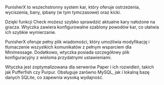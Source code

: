 PunisherX to wszechstronny system kar, który oferuje ostrzeżenia, wyciszenia, bany, ipbany (w tym tymczasowe) oraz kicki.

Dzięki funkcji Check możesz szybko sprawdzić aktualne kary nałożone na gracza. Wtyczka zawiera konfigurowalne szablony powodów kar, co ułatwia ich szybkie wymierzanie.

PunisherX oferuje pełny plik wiadomości, który umożliwia modyfikację i tłumaczenie wszystkich komunikatów z pełnym wsparciem dla Minimessage. Dodatkowo, wtyczka posiada szczegółowy plik konfiguracyjny z wieloma przydatnymi ustawieniami.

Wtyczka jest zoptymalizowana dla serwerów Paper i ich rozwidleń, takich jak Pufferfish czy Purpur. Obsługuje zarówno MySQL, jak i lokalną bazę danych SQLite, co zapewnia wysoką wydajność.
